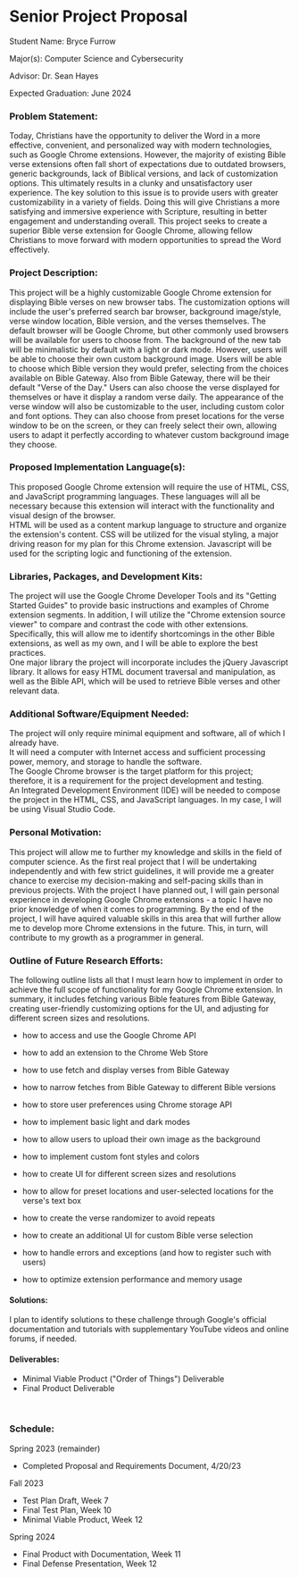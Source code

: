 Senior Project Proposal
=========================================
Student Name:
Bryce Furrow

Major(s):
Computer Science and Cybersecurity

Advisor:
Dr. Sean Hayes

Expected Graduation:
June 2024

### Problem Statement: 
Today, Christians have the opportunity to deliver the Word in a more effective, convenient, and personalized way with modern technologies, such as Google Chrome extensions. However, the majority of existing Bible verse extensions often fall short of expectations due to outdated browsers, generic backgrounds, lack of Biblical versions, and lack of customization options. This ultimately results in a clunky and unsatisfactory user experience. The key solution to this issue is to provide users with greater customizability in a variety of fields. Doing this will give Christians a more satisfying and immersive experience with Scripture, resulting in better engagement and understanding overall. This project seeks to create a superior Bible verse extension for Google Chrome, allowing fellow Christians to move forward with modern opportunities to spread the Word effectively.

### Project Description: <br/>
This project will be a highly customizable Google Chrome extension for displaying Bible verses on new browser tabs. The customization options will include the user's preferred search bar browser, background image/style, verse window location, Bible version, and the verses themselves. The default browser will be Google Chrome, but other commonly used browsers will be available for users to choose from. The background of the new tab will be minimalistic by default with a light or dark mode. However, users will be able to choose their own custom background image.
Users will be able to choose which Bible version they would prefer, selecting from the choices available on Bible Gateway. Also from Bible Gateway, there will be their default "Verse of the Day." Users can also choose the verse displayed for themselves or have it display a random verse daily. The appearance of the verse window will also be customizable to the user, including custom color and font options. They can also choose from preset locations for the verse window to be on the screen, or they can freely select their own, allowing users to adapt it perfectly according to whatever custom background image they choose.

<!--I considered the option of music to play in the background while on the new tab, but I suspect that this would cause a number of internal issues. For now, I'm not planning on adding, but if I do, it will be minimal and out of scope here.-->

<!--In the future (beyond the scope of the project I plan to do here), I may also implement the daily of verses to be read in the Orthodox faith. Or, perhaps, this will evolve into a different edition of the extension entirely due to the calendar nature and larger quantity of daily readings in Orthodoxy.-->

### Proposed Implementation Language(s):<br/>
This proposed Google Chrome extension will require the use of HTML, CSS, and JavaScript programming languages. These languages will all be necessary because this extension will interact with the functionality and visual design of the browser. <br/>
HTML will be used as a content markup language to structure and organize the extension's content. CSS will be utilized for the visual styling, a major driving reason for my plan for this Chrome extension. Javascript will be used for the scripting logic and functioning of the extension.

### Libraries, Packages, and Development Kits: <br/>
The project will use the Google Chrome Developer Tools and its "Getting Started Guides" to provide basic instructions and examples of Chrome extension segments. In addition, I will utilize the "Chrome extension source viewer" to compare and contrast the code with other extensions. Specifically, this will allow me to identify shortcomings in the other Bible extensions, as well as my own, and I will be able to explore the best practices. <br/>
One major library the project will incorporate includes the jQuery Javascript library. It allows for easy HTML document traversal and manipulation, as well as the Bible API, which will be used to retrieve Bible verses and other relevant data.

### Additional Software/Equipment Needed: <br/>
The project will only require minimal equipment and software, all of which I already have.<br/>
It will need a computer with Internet access and sufficient processing power, memory, and storage to handle the software. <br/>
The Google Chrome browser is the target platform for this project; therefore, it is a requirement for the project development and testing. <br>
An Integrated Development Environment (IDE) will be needed to compose the project in the HTML, CSS, and JavaScript languages. In my case, I will be using Visual Studio Code.

### Personal Motivation: <br/>
This project will allow me to further my knowledge and skills in the field of computer science. As the first real project that I will be undertaking independently and with few strict guidelines, it will provide me a greater chance to exercise my decision-making and self-pacing skills than in previous projects. With the project I have planned out, I will gain personal experience in developing Google Chrome extensions - a topic I have no prior knowledge of when it comes to programming. By the end of the project, I will have aquired valuable skills in this area that will further allow me to develop more Chrome extensions in the future. This, in turn, will contribute to my growth as a programmer in general.

### Outline of Future Research Efforts: <br/>
The following outline lists all that I must learn how to implement in order to achieve the full scope of functionality for my Google Chrome extension. In summary, it includes fetching various Bible features from Bible Gateway, creating user-friendly customizing options for the UI, and adjusting for different screen sizes and resolutions.
<br/>

- how to access and use the Google Chrome API

- how to add an extension to the Chrome Web Store
- how to use fetch and display verses from Bible Gateway
- how to narrow fetches from Bible Gateway to different Bible versions
- how to store user preferences using Chrome storage API
- how to implement basic light and dark modes
- how to allow users to upload their own image as the background
- how to implement custom font styles and colors
- how to create UI for different screen sizes and resolutions
- how to allow for preset locations and user-selected locations for the verse's text box
- how to create the verse randomizer to avoid repeats
- how to create an additional UI for custom Bible verse selection
- how to handle errors and exceptions (and how to register such with users)
- how to optimize extension performance and memory usage

#### Solutions:
I plan to identify solutions to these challenge through Google's official documentation and tutorials with supplementary YouTube videos and online forums, if needed.

#### Deliverables:
- Minimal Viable Product ("Order of Things") Deliverable
- Final Product Deliverable

<br/>

### Schedule: <br/>

Spring 2023 (remainder)
- Completed Proposal and Requirements Document, 4/20/23

Fall 2023
- Test Plan Draft, Week 7
- Final Test Plan, Week 10
- Minimal Viable Product, Week 12

Spring 2024
- Final Product with Documentation, Week 11
- Final Defense Presentation, Week 12
